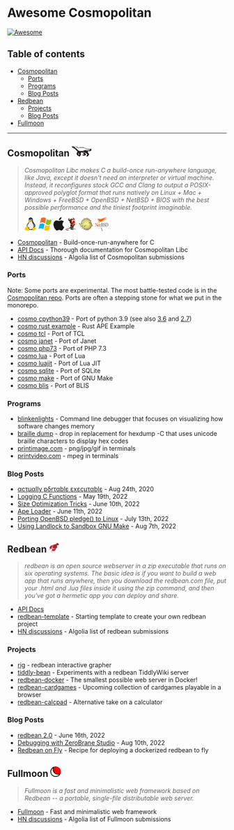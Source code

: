 # Awesome Cosmopolitan

[![Awesome](https://cdn.jsdelivr.net/gh/sindresorhus/awesome@d7305f38d29fed78fa85652e3a63e154dd8e8829/media/badge.svg)](https://github.com/sindresorhus/awesome)

## Table of contents

- [Cosmopolitan](#cosmopolitan-)
  - [Ports](#ports)
  - [Programs](#programs)
  - [Blog Posts](#blog-posts)
- [Redbean](#redbean-)
  - [Projects](#projects)
  - [Blog Posts](#blog-posts-1)
- [Fullmoon](#fullmoon-)

------

## Cosmopolitan ![image redbean](images/honeybadger_smaller.png) 

> _Cosmopolitan Libc makes C a build-once run-anywhere language, like Java, except it doesn't need an interpreter or virtual machine. Instead, it reconfigures stock GCC and Clang to output a POSIX-approved polyglot format that runs natively on Linux + Mac + Windows + FreeBSD + OpenBSD + NetBSD + BIOS with the best possible performance and the tiniest footprint imaginable._
>
> ![image operating systems](images/operatingsystems.png "operating systems")

- [Cosmopolitan](https://github.com/jart/cosmopolitan) - Build-once-run-anywhere for C
- [API Docs](https://justine.lol/cosmopolitan/documentation.html) - Thorough documentation for Cosmopolitan Libc
- [HN discussions](https://hn.algolia.com/?query=cosmoplitan+libc) - Algolia list of Cosmopolitan submissions

### Ports

Note: Some ports are experimental. The most battle-tested code is in the [Cosmopolitan repo](https://github.com/jart/cosmopolitan). Ports are often a stepping stone for what we put in the monorepo.

- [cosmo cpython39](https://github.com/ahgamut/cpython/tree/cosmo_py39) - Port of python 3.9 (see also [3.6](https://github.com/ahgamut/cpython/tree/cosmo_py39) and [2.7](https://github.com/ahgamut/cpython/tree/cosmo_py39))
- [cosmo rust example](https://github.com/ahgamut/rust-ape-example) - Rust APE Example
- [cosmo tcl](https://github.com/ahgamut/tcl/tree/cosmopolitan) - Port of TCL
- [cosmo janet](https://github.com/ahgamut/janet/tree/cosmopolitan) - Port of Janet
- [cosmo php73](https://github.com/ahgamut/php-src/tree/cosmo_php73) - Port of  PHP 7.3
- [cosmo lua](https://github.com/ahgamut/lua/tree/cosmopolitan) - Port of Lua
- [cosmo luajit](https://github.com/ahgamut/LuaJIT-cosmo) - Port of Lua JIT
- [cosmo sqlite](https://github.com/ahgamut/sqlite/tree/cosmopolitan) - Port of SQLite
- [cosmo make](https://github.com/ahgamut/gnu-make-cosmopolitan) - Port of GNU Make
- [cosmo blis](https://github.com/ahgamut/blis/tree/cosmopolitan) - Port of BLIS

### Programs

- [blinkenlights](https://justine.lol/blinkenlights/) - Command line debugger that focuses on visualizing how software changes memory
- [braille dump](https://justine.lol/braille/) - drop in replacement for hexdump -C that uses unicode braille characters to display hex codes
- [printimage.com](https://justine.lol/printimage.html) - png/jpg/gif in terminals
- [printvideo.com](https://justine.lol/printvideo.html) - mpeg in terminals

### Blog Posts

- [αcτµαlly pδrταblε εxεcµταblε](https://justine.lol/ape.html) - Aug 24th, 2020
- [Logging C Functions](https://justine.lol/ftrace/) - May 19th, 2022
- [Size Optimization Tricks](https://justine.lol/sizetricks/) - June 10th, 2022
- [Ape Loader](https://justine.lol/apeloader/) - June 11th, 2022
- [Porting OpenBSD pledge() to Linux](https://justine.lol/pledge/) - July 13th, 2022
- [Using Landlock to Sandbox GNU Make](https://justine.lol/make/) - Aug 7th, 2022

## Redbean ![image redbean](images/redbean.png) 

> _redbean is an open source webserver in a zip executable that runs on six operating systems. The basic idea is if you want to build a web app that runs anywhere, then you download the redbean.com file, put your .html and .lua files inside it using the zip command, and then you've got a hermetic app you can deploy and share._

- [API Docs](https://redbean.dev/)
- [redbean-template](https://github.com/ProducerMatt/redbean-template) - Starting template to create your own redbean project
- [HN discussions](https://hn.algolia.com/?query=redbean) - Algolia list of redbean submissions

### Projects
- [rig](https://github.com/cdrubin/rig) - redbean interactive grapher
- [tiddly-bean](https://github.com/amreus/tiddly-bean) - Experiments with a redbean TiddlyWiki server
- [redbean-docker](https://github.com/kissgyorgy/redbean-docker) - The smallest possible web server in Docker!
- [redbean-cardgames](https://github.com/shmup/redbean-cardgames) - Upcoming collection of cardgames playable in a browser
- [redbean-calcpad](https://github.com/shmup/redbean-calcpad) - Alternative take on a calculator

### Blog Posts

- [redbean 2.0](https://justine.lol/redbean2/) - June 16th, 2022
- [Debugging with ZeroBrane Studio](https://news.ycombinator.com/item?id=32484206) - Aug 10th, 2022
- [Redbean on Fly](https://til.simonwillison.net/fly/redbean-on-fly) - Recipe for deploying a dockerized redbean to fly


## Fullmoon ![image fullmoon](images/fullmoon.png) 

> _Fullmoon is a fast and minimalistic web framework based on Redbean -- a portable, single-file distributable web server._

- [Fullmoon](https://github.com/pkulchenko/fullmoon) - Fast and minimalistic web framework
- [HN discussions](https://hn.algolia.com/?query=fullmoon+framework) - Algolia list of Fullmoon submissions
